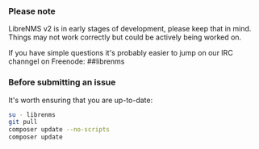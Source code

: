### Please note

LibreNMS v2 is in early stages of development, please keep that in mind. Things may not work correctly but could be actively being worked on.

If you have simple questions it's probably easier to jump on our IRC channgel on Freenode: ##librenms

### Before submitting an issue

It's worth ensuring that you are up-to-date:

```bash
su - librenms
git pull
composer update --no-scripts
composer update
```

